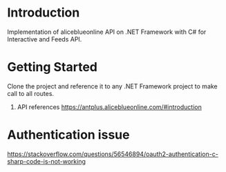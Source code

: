 # Introduction 
Implementation of aliceblueonline API on .NET Framework with C# for Interactive and Feeds API.

# Getting Started
Clone the project and reference it to any .NET Framework project to make call to all routes.
1.	API references
https://antplus.aliceblueonline.com/#introduction

# Authentication issue
https://stackoverflow.com/questions/56546894/oauth2-authentication-c-sharp-code-is-not-working